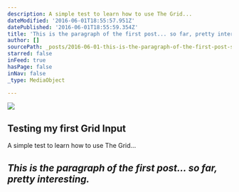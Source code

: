```yaml
---
description: A simple test to learn how to use The Grid...
dateModified: '2016-06-01T18:55:57.951Z'
datePublished: '2016-06-01T18:55:59.354Z'
title: 'This is the paragraph of the first post... so far, pretty interesting.'
author: []
sourcePath: _posts/2016-06-01-this-is-the-paragraph-of-the-first-post-so-far-pretty-in.md
starred: false
inFeed: true
hasPage: false
inNav: false
_type: MediaObject

---
```

<article style=""><img src="https://the-grid-user-content.s3-us-west-2.amazonaws.com/bd98b075-23cc-4e0e-8ec5-b751115e0d2a.png" /><h1>Testing my first Grid Input</h1><p>A simple test to learn how to use The Grid...</p></article>

## _This is the paragraph of the first post... so far, pretty interesting._